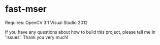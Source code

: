 # fast-mser

Requires:
OpenCV 3.1
Visual Studio 2012

If you have any questions about how to build this project, please tell me in 'Issues'.
Thank you very much!
